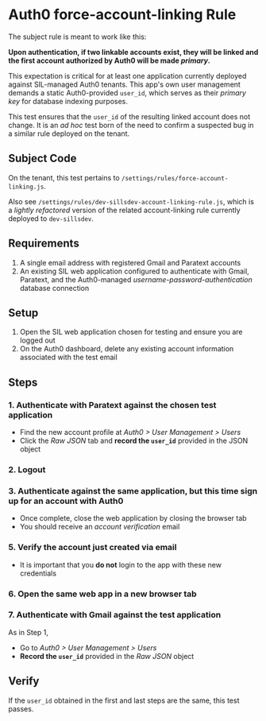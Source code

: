 Auth0 force-account-linking Rule
================================

The subject rule is meant to work like this:

**Upon authentication, if two linkable accounts exist, they will be linked and the first account authorized by Auth0 will be made _primary_.**

This expectation is critical for at least one application currently deployed against SIL-managed Auth0 tenants. This app's own user management demands a static Auth0-provided `user_id`, which serves as their _primary key_ for database indexing purposes.

This test ensures that the `user_id` of the resulting linked account does not change. It is an _ad hoc_ test born of the need to confirm a suspected bug in a similar rule deployed on the tenant.

## Subject Code

On the tenant, this test pertains to `/settings/rules/force-account-linking.js`.

Also see `/settings/rules/dev-sillsdev-account-linking-rule.js`, which is a _lightly refactored_ version of the related account-linking rule currently deployed to `dev-sillsdev`.

## Requirements

1. A single email address with registered Gmail and Paratext accounts
2. An existing SIL web application configured to authenticate with Gmail, Paratext, and the Auth0-managed _username-password-authentication_ database connection

## Setup

1. Open the SIL web application chosen for testing and ensure you are logged out
1. On the Auth0 dashboard, delete any existing account information associated with the test email

## Steps

### 1. Authenticate with Paratext against the chosen test application

- Find the new account profile at _Auth0 > User Management > Users_
- Click the _Raw JSON_ tab and **record the `user_id`** provided in the JSON object

### 2. Logout

### 3. Authenticate against the same application, but this time sign up for an account with Auth0

- Once complete, close the web application by closing the browser tab
- You should receive an _account verification_ email

### 5. Verify the account just created via email

- It is important that you **do not** login to the app with these new credentials

### 6. Open the same web app in a new browser tab 

### 7. Authenticate with **Gmail** against the test application

As in Step 1,

- Go to _Auth0 > User Management > Users_
- **Record the `user_id`** provided in the _Raw JSON_ object

## Verify

If the `user_id` obtained in the first and last steps are the same, this test passes.


